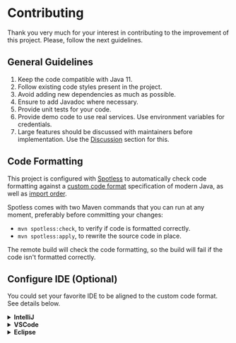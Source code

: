# Contributing
Thank you very much for your interest in contributing to the improvement of this project. Please, follow the next guidelines.

## General Guidelines
1. Keep the code compatible with Java 11.
1. Follow existing code styles present in the project.
1. Avoid adding new dependencies as much as possible.
1. Ensure to add Javadoc where necessary.
1. Provide unit tests for your code.
1. Provide demo code to use real services. Use environment variables for credentials.
1. Large features should be discussed with maintainers before implementation. Use the [Discussion](https://github.com/sashirestela/slimvalidator/discussions) section for this.

## Code Formatting
This project is configured with [Spotless](https://github.com/diffplug/spotless/tree/main/plugin-maven) to automatically check code formatting against a [custom code format](codestyle/spotless_java_eclipseformat.xml) specification of modern Java, as well as [import order](codestyle/spotless_java.importorder).

Spotless comes with two Maven commands that you can run at any moment, preferably before committing your changes:

- `mvn spotless:check`, to verify if code is formatted correctly.
- `mvn spotless:apply`, to rewrite the source code in place.

The remote build will check the code formatting, so the build will fail if the code isn't formatted correctly.


## Configure IDE (Optional)
You could set your favorite IDE to be aligned to the custom code format. See details below.

<details>

<summary><b>IntelliJ</b></summary>

1. Import the custom code format:

    - Settings > Editor > Code Style > Java > Scheme > ⚙ > Import Scheme > Eclipse XML Profile

2. Select the file on _codestyle/spotless_java_eclipseformat.xml_

3. In the _Imports_ tab for the previous scheme, change the values:
    - In _General_ section, mark the option _Use single class import_
    - In the field _Class count to use import with '*'_ put the value 99
    - In the field _Names count to use static import with '*'_ put the value 99

4. At the bottom part in the _Imports_ section, change the import statement order as:
    - **import** all other imports
    - **import** javax.*
    - **import** java.*
    - **import static** all other imports

</details>

<details>

<summary><b>VSCode</b></summary>

1. Install the extension _Language Support for Java by Red Hat_

2. Set the custom code format:
    
    - Settings > Workspace > Extensions > Language Support for Java(TM) by Red Hat > Formatting
    - Choose the box _Java/Format/Settings:Url_ and put the value _codestyle/spotless_java_eclipseformat.xml_

3. Set the import order:

    - Settings > Workspace > Extensions > Language Support for Java(TM) by Red Hat > Code Completion
    - Choose the box _Java/Completion:ImportOrder_ and click the link _Edit in settings.json_
    - In the editor, make sure to add the following entries:

      ```json
      "java.completion.importOrder": [
          "",
          "javax",
          "java",
          "*"
      ]
      ```

4. Set the _import statement order_ as in the image:

</details>

<details>

<summary><b>Eclipse</b></summary>

1. Import the custom code format:

    - Preferences > Java > Code Style > Formatter > Import...

2. Select the file on _codestyle/spotless_java_eclipseformat.xml_

3. Import the custom import statement order:

    - Preferences > Java > Code Style > Organize Imports > Import...

4. Select the file on _codestyle/spotless_java.importorder_

5. In the _Organize Imports_ section, make sure the values are set as:

    - Sorting order:
      - \* - all unmatched type imports
      - javax
      - java
      - \* - all unmatched static imports
    - Number of imports needed for .*: 99
    - Number of static imports needed for .*: 99

</details>